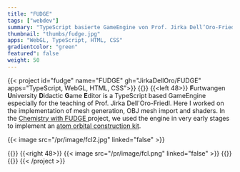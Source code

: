 ```yaml
---
title: "FUDGE"
tags: ["webdev"]
summary: "TypeScript basierte GameEngine von Prof. Jirka Dell’Oro-Friedl, speziell für die Lehre"
thumbnail: "thumbs/fudge.jpg"
apps: "WebGL, TypeScript, HTML, CSS"
gradientcolor: "green"
featured": false
weight: 50
---
```


{{< project id="fudge" name="FUDGE" gh="JirkaDellOro/FUDGE" apps="TypeScript, WebGL, HTML, CSS">}}
{{<twoculumn>}}
{{<left 48>}}
**F**urtwangen **U**niversity **D**idactic **G**ame **E**ditor is a TypeScript based GameEngine especially for the teaching of Prof. Jirka Dell'Oro-Friedl. Here I worked on the implementation of mesh generation, OBJ mesh import and shaders. In the <a href="https://github.com/hs-furtwangen/FUDGE-Chemistry_MasterW19">Chemistry with FUDGE <i class="fab fa-github fa-gh"></i></a> project, we used the engine in very early stages to implement an [atom orbital construction kit](https://hs-furtwangen.github.io/FUDGE-Chemistry_MasterW19/app/tutor.html).



{{< image src="/pr/image/fcl2.jpg" linked="false" >}}

{{</left>}}
{{<right 48>}}
{{< image src="/pr/image/fcl.png" linked="false" >}}
{{</right>}}
{{</twoculumn>}}
{{< /project >}}